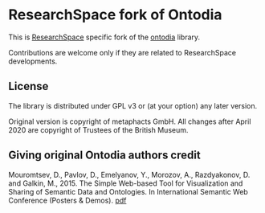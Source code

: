 # ResearchSpace fork of Ontodia

This is [ResearchSpace](https://github.com/researchspace/researchspace) specific fork of the [ontodia](https://github.com/metaphacts/ontodia) library.

Contributions are welcome only if they are related to ResearchSpace developments.

## License

The library is distributed under GPL v3 or (at your option) any later version. 

Original version is copyright of metaphacts GmbH. All changes after April 2020 are copyright of Trustees of the British Museum.


## Giving original Ontodia authors credit

Mouromtsev, D., Pavlov, D., Emelyanov, Y., Morozov, A., Razdyakonov, D. and Galkin, M., 2015. The Simple Web-based Tool for Visualization and Sharing of Semantic Data and Ontologies. In International Semantic Web Conference (Posters & Demos). [pdf](https://pdfs.semanticscholar.org/9abb/72da91618180762b5cc6c203f87b3667ab63.pdf)
